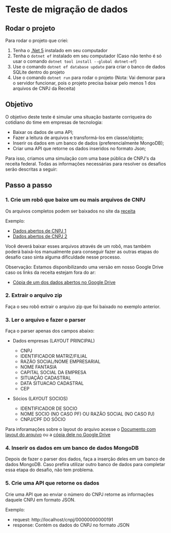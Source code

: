# Teste de migração de dados
## Rodar o projeto
Para rodar o projeto que criei:
1. Tenha o [.Net 5](https://dotnet.microsoft.com/download/dotnet/5.0) instalado em seu computador
2. Tenha o `dotnet ef` instalado em seu computador (Caso não tenho é só usar o comando `dotnet tool install --global dotnet-ef`)
3. Use o comando `dotnet ef database update` para criar o banco de dados SQLite dentro do projeto
4. Use o comando `dotnet run` para rodar o projeto (Nota: Vai demorar para o servidor funcionar, pois o projeto precisa baixar pelo menos 1 dos arquivos de CNPJ da Receita)

## Objetivo
O objetivo deste teste é simular uma situação bastante corriqueira do cotidiano do time em empresas de tecnologia:
- Baixar os dados de uma API;
- Fazer a leitura de arquivos e transformá-los em classe/objeto;
- Inserir os dados em um banco de dados (preferencialmente MongoDB);
- Criar uma API que retorne os dados inseridos no formato Json;

Para isso, criamos uma simulação com uma base pública de CNPJ's da receita federal. Todas as informações necessárias para resolver os desafios serão descritas a seguir:

## Passo a passo
### 1. Crie um robô que baixe um ou mais arquivos de CNPJ

Os arquivos completos podem ser baixados no site da [receita](https://receita.economia.gov.br/orientacao/tributaria/cadastros/cadastro-nacional-de-pessoas-juridicas-cnpj/dados-publicos-cnpj)

Exemplo:  
- [Dados abertos de CNPJ 1](http://200.152.38.155/CNPJ/DADOS_ABERTOS_CNPJ_01.zip)
- [Dados abertos de CNPJ 2](http://200.152.38.155/CNPJ/DADOS_ABERTOS_CNPJ_02.zip)
 
Você deverá baixar esses arquivos através de um robô, mas também poderá baixá-los manualmente para conseguir fazer as outras etapas do desafio caso sinta alguma dificuldade nesse processo.

Observação: Estamos disponibilizando uma versão em nosso Google Drive caso os links da receita estejam fora do ar: 
- [Cópia de um dos dados abertos no Google Drive](https://drive.google.com/file/d/11JEE8WKSD9_FBAfGfiFq_z-ZtS1bmGeR/view?usp=sharing)

### 2. Extrair o arquivo zip

Faça o seu robô extrair o arquivo zip que foi baixado no exemplo anterior.

### 3. Ler o arquivo e fazer o parser

Faça o parser apenas dos campos abaixo: 

- Dados empresas (LAYOUT PRINCIPAL)
    - CNPJ
    - IDENTIFICADOR MATRIZ/FILIAL 
    - RAZÃO SOCIAL/NOME EMPRESARIAL
    - NOME FANTASIA 
    - CAPITAL SOCIAL DA EMPRESA
    - SITUAÇÃO CADASTRAL 
    - DATA SITUACAO CADASTRAL 
    - CEP 

- Sócios (LAYOUT SOCIOS) 
    - IDENTIFICADOR DE SOCIO 
    - NOME SOCIO (NO CASO PF) OU RAZÃO SOCIAL (NO CASO PJ) 
    - CNPJ/CPF DO SÓCIO   

Para inforamações sobre o layout do arquivo acesse o [Documento com layout do arquivo](http://200.152.38.155/CNPJ/LAYOUT_DADOS_ABERTOS_CNPJ.pdf) ou a [cópia dele no Google Drive](https://drive.google.com/file/d/11Nc-60v0QNA02J6ZYfqUPglYIX_IlcEu/view?usp=sharing)

### 4. Inserir os dados em um banco de dados MongoDB

Depois de fazer o parser dos dados, faça a inserção deles em um banco de dados MongoDB. Caso prefira utilizar outro banco de dados para completar essa etapa do desafio, não tem problema.

### 5. Crie uma API que retorne os dados

Crie uma API que ao enviar o número do CNPJ retorne as informações daquele CNPJ em formato JSON.

Exemplo:
- request: http://localhost/cnpj/00000000000191 
- response: Contém os dados do CNPJ no formato JSON